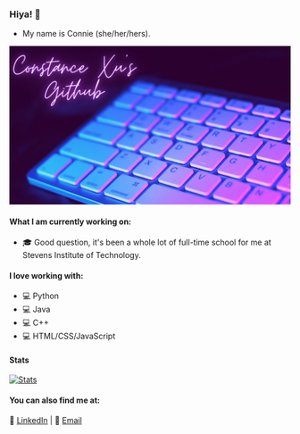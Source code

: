 ### Hiya! 👋
* My name is Connie (she/her/hers). 

![](https://raw.githubusercontent.com/conniexu444/conniexu444/master/conniegithubheader.jpg)

#### What I am currently working on:
* 🎓 Good question, it's been a whole lot of full-time school for me at Stevens Institute of Technology.

#### I love working with:
* 💻 Python
* 💻 Java
* 💻 C++
* 💻 HTML/CSS/JavaScript

 #### Stats
[![Stats](https://github-readme-stats.vercel.app/api?username=conniexu444)](https://github.com/conniexu444)

#### You can also find me at:
 💼 [LinkedIn](https://www.linkedin.com/in/constancexu/) | 📧 [Email](mailto:cxu16@stevens.edu)
 
